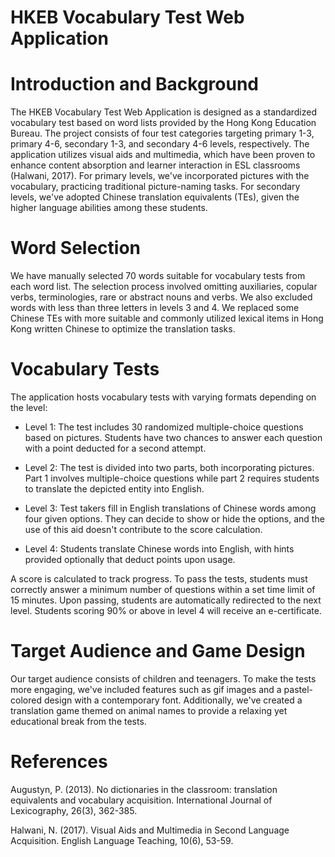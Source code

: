 
# HKEB Vocabulary Test Web Application
# Introduction and Background
The HKEB Vocabulary Test Web Application is designed as a standardized vocabulary test based on word lists provided by the Hong Kong Education Bureau. The project consists of four test categories targeting primary 1-3, primary 4-6, secondary 1-3, and secondary 4-6 levels, respectively. The application utilizes visual aids and multimedia, which have been proven to enhance content absorption and learner interaction in ESL classrooms (Halwani, 2017). For primary levels, we've incorporated pictures with the vocabulary, practicing traditional picture-naming tasks. For secondary levels, we've adopted Chinese translation equivalents (TEs), given the higher language abilities among these students.

# Word Selection
We have manually selected 70 words suitable for vocabulary tests from each word list. The selection process involved omitting auxiliaries, copular verbs, terminologies, rare or abstract nouns and verbs. We also excluded words with less than three letters in levels 3 and 4. We replaced some Chinese TEs with more suitable and commonly utilized lexical items in Hong Kong written Chinese to optimize the translation tasks.

# Vocabulary Tests
The application hosts vocabulary tests with varying formats depending on the level:

- Level 1: The test includes 30 randomized multiple-choice questions based on pictures. Students have two chances to answer each question with a point deducted for a second attempt.

- Level 2: The test is divided into two parts, both incorporating pictures. Part 1 involves multiple-choice questions while part 2 requires students to translate the depicted entity into English.

- Level 3: Test takers fill in English translations of Chinese words among four given options. They can decide to show or hide the options, and the use of this aid doesn't contribute to the score calculation.

- Level 4: Students translate Chinese words into English, with hints provided optionally that deduct points upon usage.

A score is calculated to track progress. To pass the tests, students must correctly answer a minimum number of questions within a set time limit of 15 minutes. Upon passing, students are automatically redirected to the next level. Students scoring 90% or above in level 4 will receive an e-certificate.

# Target Audience and Game Design
Our target audience consists of children and teenagers. To make the tests more engaging, we've included features such as gif images and a pastel-colored design with a contemporary font. Additionally, we've created a translation game themed on animal names to provide a relaxing yet educational break from the tests.


# References
Augustyn, P. (2013). No dictionaries in the classroom: translation equivalents and vocabulary acquisition. International Journal of Lexicography, 26(3), 362-385.

Halwani, N. (2017). Visual Aids and Multimedia in Second Language Acquisition. English Language Teaching, 10(6), 53-59.
